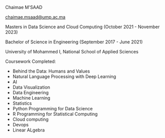 
Chaimae M'SAAD

chaimae.msaad@ump.ac.ma

Masters in  Data Science and Cloud Computing (October 2021 - November 2023)

Bachelor of Science in Engineering  (September 2017 - June 2021)

University of Mohammed I, National School of Applied Sciences

Coursework Completed:

* Behind the Data: Humans and Values
* Natural Language Processing with Deep Learning
* AI
* Data Visualization
* Data Engineering
* Machine Learning
* Statistics
* Python Programming for Data Science
* R Programming for Statistical Computing
* Cloud computing
* Devops
* Linear ALgebra
  



